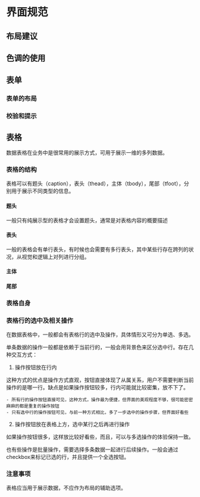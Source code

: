 # 界面规范

## 布局建议

## 色调的使用

## 表单

### 表单的布局

### 校验和提示

## 表格

数据表格在业务中是很常用的展示方式，可用于展示一维的多列数据。

### 表格的结构

表格可以有题头（caption），表头（thead），主体（tbody），尾部（tfoot），分别用于展示不同类型的信息。

#### 题头

一般只有纯展示型的表格才会设置题头，通常是对表格内容的概要描述

#### 表头

一般的表格会有单行表头，有时候也会需要有多行表头，其中某些行存在跨列的状况，从视觉和逻辑上对列进行分组。

#### 主体



#### 尾部

### 表格自身


### 表格行的选中及相关操作

在数据表格中，一般都会有表格行的选中及操作，具体情形又可分为单选、多选。

单条数据的操作一般都是依赖于当前行的，一般会用背景色来区分选中行。存在几种交互方式：

1. 操作按钮放在行内

这种方式的优点是操作方式直观，按钮直接体现了从属关系，用户不需要判断当前操作的是哪一行。缺点是如果操作按钮较多，行内可能就比较密集，放不下了。

	- 所有行的操作按钮直接可见，这种方式，操作最为便捷，但界面的美观程度不够，很可能密密麻麻的都是重复的操作按钮
	- 只有选中行的操作按钮可见，与前一种方式相比，多了一步选中的操作步骤，但界面好看些

2. 操作按钮放在表格上方，选中某行之后再进行操作

如果操作按钮很多，这样放比较好看些，而且，可以与多选操作的体验保持一致。

也有些操作是批量操作，需要选择多条数据一起进行后续操作。一般会通过checkbox来标记已选的行，并且提供一个全选按钮。

### 注意事项

表格应当用于展示数据，不应作为布局的辅助选项。